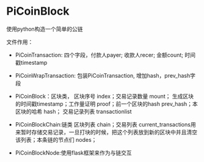 # PiCoinBlock
使用python构造一个简单的公链

文件作用：

- PiCoinTransaction: 
四个字段，付款人payer; 收款人recer; 金额count; 时间戳timestamp

- PiCoinWrapTransaction:
包装PiCoinTransaction, 增加hash，prev_hash字段

- PiCoinBlock：区块类，
区块序号 index；交易记录数量 mount； 生成区块的时间戳timestamp；工作量证明 proof；前一个区块的hash prev_hash；本区块的哈希 hash； 交易记录列表 transactionlist 

- PiCoinBlockChain:链类
区块列表  chain；交易列表 current_transactions用来暂时存储交易记录，一旦打块的时候，把这个列表放到新的区块中并且清空该列表；本条链的节点们  nodes；

- PiCoinBlockNode:使用flask框架来作为与链交互
